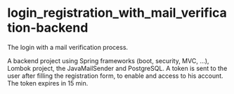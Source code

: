 # login_registration_with_mail_verification-backend
The login with a mail verification process.

A backend project using Spring frameworks (boot, security, MVC, ...), Lombok project, the JavaMailSender and PostgreSQL.
A token is sent to the user after filling the registration form, to enable and access to his account.
The token expires in 15 min. 
